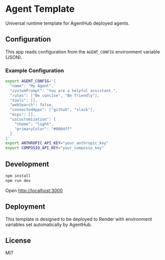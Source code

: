 # Agent Template

Universal runtime template for AgentHub deployed agents.

## Configuration

This app reads configuration from the `AGENT_CONFIG` environment variable (JSON).

### Example Configuration

```bash
export AGENT_CONFIG='{
  "name": "My Agent",
  "systemPrompt": "You are a helpful assistant.",
  "rules": ["Be concise", "Be friendly"],
  "tools": [],
  "webSearch": false,
  "connectedApps": ["github", "slack"],
  "mcps": [],
  "uiCustomization": {
    "theme": "light",
    "primaryColor": "#0084ff"
  }
}'
export ANTHROPIC_API_KEY="your_anthropic_key"
export COMPOSIO_API_KEY="your_composio_key"
```

## Development

```bash
npm install
npm run dev
```

Open [http://localhost:3000](http://localhost:3000)

## Deployment

This template is designed to be deployed to Render with environment variables set automatically by AgentHub.

## License

MIT

